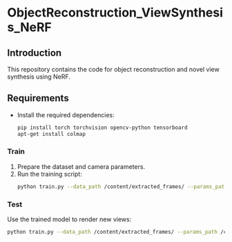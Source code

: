 # ObjectReconstruction_ViewSynthesis_NeRF

## Introduction
This repository contains the code for object reconstruction and novel view synthesis using NeRF.

## Requirements
- Install the required dependencies:
  ```bash
  pip install torch torchvision opencv-python tensorboard
  apt-get install colmap

### Train

1. Prepare the dataset and camera parameters.
2. Run the training script:
   ```bash
   python train.py --data_path /content/extracted_frames/ --params_path /content/sparse/0/

### Test

Use the trained model to render new views:

  ```bash
  python train.py --data_path /content/extracted_frames/ --params_path /content/sparse/0/


